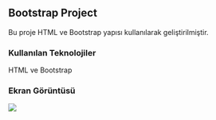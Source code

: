<h2>Bootstrap Project</h2>

Bu proje HTML ve Bootstrap yapısı kullanılarak geliştirilmiştir.

<h3>Kullanılan Teknolojiler</h3>
HTML ve Bootstrap

<h3>Ekran Görüntüsü</h3>
<img src="Bootstrap_Projesi.gif">
